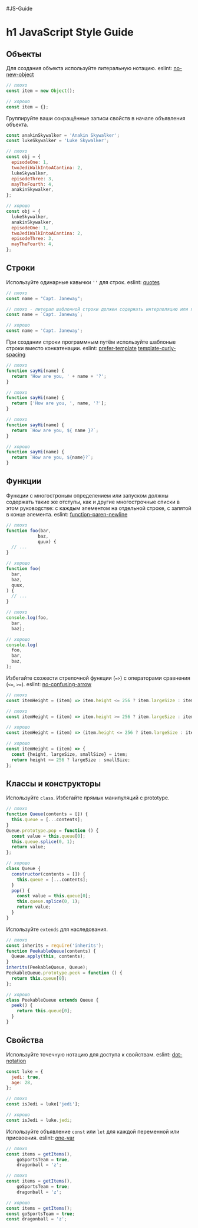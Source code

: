 #JS-Guide

# h1 JavaScript Style Guide

## Объекты

Для создания объекта используйте литеральную нотацию. eslint: [no-new-object](https://eslint.org/docs/rules/no-new-object.html)

``` js
// плохо
const item = new Object();

// хорошо
const item = {};
```

Группируйте ваши сокращённые записи свойств в начале объявления объекта.

``` js
const anakinSkywalker = 'Anakin Skywalker';
const lukeSkywalker = 'Luke Skywalker';

// плохо
const obj = {
  episodeOne: 1,
  twoJediWalkIntoACantina: 2,
  lukeSkywalker,
  episodeThree: 3,
  mayTheFourth: 4,
  anakinSkywalker,
};

// хорошо
const obj = {
  lukeSkywalker,
  anakinSkywalker,
  episodeOne: 1,
  twoJediWalkIntoACantina: 2,
  episodeThree: 3,
  mayTheFourth: 4,
};
```

## Строки

Используйте одинарные кавычки `''` для строк. eslint: [quotes](https://eslint.org/docs/rules/quotes.html)

``` js
// плохо
const name = "Capt. Janeway";

// плохо - литерал шаблонной строки должен содержать интерполяцию или переводы строк
const name = `Capt. Janeway`;

// хорошо
const name = 'Capt. Janeway';
```

При создании строки программным путём используйте шаблоные строки вместо конкатенации.
eslint: [prefer-template](https://eslint.org/docs/rules/prefer-template.html) [template-curly-spacing](https://eslint.org/docs/rules/template-curly-spacing)

``` js
// плохо
function sayHi(name) {
  return 'How are you, ' + name + '?';
}

// плохо
function sayHi(name) {
  return ['How are you, ', name, '?'];
}

// плохо
function sayHi(name) {
  return `How are you, ${ name }?`;
}

// хорошо
function sayHi(name) {
  return `How are you, ${name}?`;
}
```

## Функции

Функции с многостроным определением или запуском должны содержать такие же
отступы, как и другие многострочные списки в этом руководстве: с каждым элементом
на отдельной строке, с запятой в конце элемента. eslint: [function-paren-newline](https://eslint.org/docs/rules/function-paren-newline)

``` js
// плохо
function foo(bar,
            baz,
            quux) {
  // ...
}

// хорошо
function foo(
  bar,
  baz,
  quux,
) {
  // ...
}

// плохо
console.log(foo,
  bar,
  baz);

// хорошо
console.log(
  foo,
  bar,
  baz,
);
```

Избегайте схожести стрелочной функции (`=>`) с операторами сравнения (`<=`, `>=`).
eslint: [no-confusing-arrow](https://eslint.org/docs/rules/no-confusing-arrow)

``` js
// плохо
const itemHeight = (item) => item.height <= 256 ? item.largeSize : item.smallSize;

// плохо
const itemHeight = (item) => item.height >= 256 ? item.largeSize : item.smallSize;

// хорошо
const itemHeight = (item) => (item.height <= 256 ? item.largeSize : item.smallSize);

// хорошо
const itemHeight = (item) => {
  const {height, largeSize, smallSize} = item;
  return height <= 256 ? largeSize : smallSize;
};
```

## Классы и конструкторы

Используйте `class`. Избегайте прямых манипуляций с prototype.

``` js
// плохо
function Queue(contents = []) {
  this.queue = [...contents];
}
Queue.prototype.pop = function () {
  const value = this.queue[0];
  this.queue.splice(0, 1);
  return value;
};

// хорошо
class Queue {
  constructor(contents = []) {
    this.queue = [...contents];
  }
  pop() {
    const value = this.queue[0];
    this.queue.splice(0, 1);
    return value;
  }
}
```

Используйте `extends` для наследования.

``` js
// плохо
const inherits = require('inherits');
function PeekableQueue(contents) {
  Queue.apply(this, contents);
}
inherits(PeekableQueue, Queue);
PeekableQueue.prototype.peek = function () {
  return this.queue[0];
};

// хорошо
class PeekableQueue extends Queue {
  peek() {
    return this.queue[0];
  }
}
```

## Свойства

Используйте точечную нотацию для доступа к свойствам. eslint: [dot-notation](https://eslint.org/docs/rules/dot-notation.html)

``` js
const luke = {
  jedi: true,
  age: 28,
};

// плохо
const isJedi = luke['jedi'];

// хорошо
const isJedi = luke.jedi;
```

Используйте объявление `const` или `let` для каждой переменной или присвоения.
eslint: [one-var](https://eslint.org/docs/rules/one-var.html)

``` js
// плохо
const items = getItems(),
    goSportsTeam = true,
    dragonball = 'z';

// плохо
const items = getItems(),
    goSportsTeam = true;
    dragonball = 'z';

// хорошо
const items = getItems();
const goSportsTeam = true;
const dragonball = 'z';
```